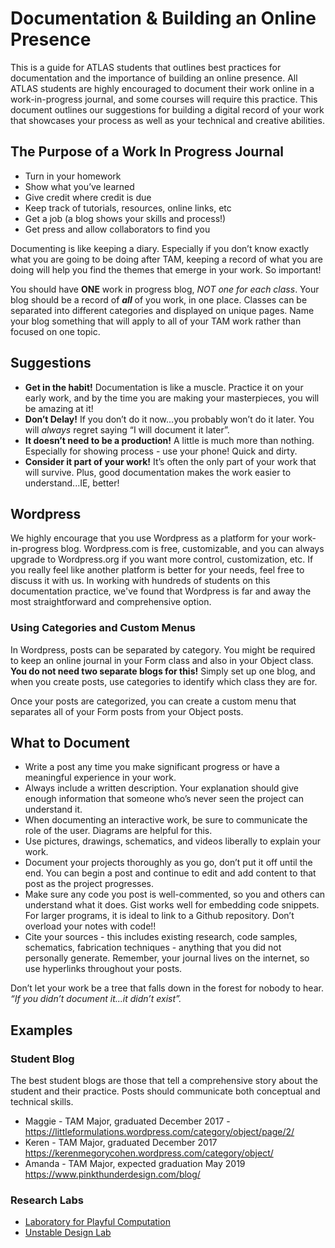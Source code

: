 # Documentation & Building an Online Presence

This is a guide for ATLAS students that outlines best practices for documentation and the importance of building an online presence. All ATLAS students are highly encouraged to document their work online in a work-in-progress journal, and some courses will require this practice. This document outlines our suggestions for building a digital record of your work that showcases your process as well as your technical and creative abilities.

## The Purpose of a Work In Progress Journal 

+ Turn in your homework
+ Show what you’ve learned
+ Give credit where credit is due
+ Keep track of tutorials, resources, online links, etc
+ Get a job (a blog shows your skills and process!)
+ Get press and allow collaborators to find you

Documenting is like keeping a diary. Especially if you don’t know exactly what you are going to be doing after TAM, keeping a record of what you are doing will help you find the themes that emerge in your work. So important!

You should have **ONE** work in progress blog, *NOT one for each class*. Your blog should be a record of ***all*** of you work, in one place. Classes can be separated into different categories and displayed on unique pages. Name your blog something that will apply to all of your TAM work rather than focused on one topic. 


## Suggestions
+ **Get in the habit!** Documentation is like a muscle. Practice it on your early work, and by the time you are making your masterpieces, you will be amazing at it!
+ **Don’t Delay!** If you don’t do it now...you probably won’t do it later. You will *always* regret saying “I will document it later”.
+ **It doesn’t need to be a production!** A little is much more than nothing. Especially for showing process - use your phone! Quick and dirty. 
+ **Consider it part of your work!** It’s often the only part of your work that will survive. Plus, good documentation makes the work easier to understand...IE, better!

## Wordpress
We highly encourage that you use Wordpress as a platform for your work-in-progress blog. Wordpress.com is free, customizable, and you can always upgrade to Wordpress.org if you want more control, customization, etc. If you really feel like another platform is better for your needs, feel free to discuss it with us. In working with hundreds of students on this documentation practice, we've found that Wordpress is far and away the most straightforward and comprehensive option.

### Using Categories and Custom Menus
In Wordpress, posts can be separated by category. You might be required to keep an online journal in your Form class and also in your Object class. **You do not need two separate blogs for this!** Simply set up one blog, and when you create posts, use categories to identify which class they are for. 

Once your posts are categorized, you can create a custom menu that separates all of your Form posts from your Object posts. 

## What to Document
+ Write a post any time you make significant progress or have a meaningful experience in your work. 
+ Always include a written description. Your explanation should give enough information that someone who’s never seen the project can understand it. 
+ When documenting an interactive work, be sure to communicate the role of the user. Diagrams are helpful for this. 
+ Use pictures, drawings, schematics, and videos liberally to explain your work.
+ Document your projects thoroughly as you go, don’t put it off until the end. You can begin a post and continue to edit and add content to that post as the project progresses.
+ Make sure any code you post is well-commented, so you and others can understand what it does. Gist works well for embedding code snippets. For larger programs, it is ideal to link to a Github repository. Don’t overload your notes with code!!
+ Cite your sources - this includes existing research, code samples, schematics, fabrication techniques - anything that you did not personally generate. Remember, your journal lives on the internet, so use hyperlinks throughout your posts. 


Don’t let your work be a tree that falls down in the forest for nobody to hear. *“If you didn’t document it...it didn’t exist”.*

## Examples 

### Student Blog 
The best student blogs are those that tell a comprehensive story about the student and their practice. Posts should communicate both conceptual and technical skills. 

+ Maggie - TAM Major, graduated December 2017 - https://littleformulations.wordpress.com/category/object/page/2/
+ Keren - TAM Major, graduated December 2017 https://kerenmegorycohen.wordpress.com/category/object/
+ Amanda - TAM Major, expected graduation May 2019 https://www.pinkthunderdesign.com/blog/

### Research Labs
+ [Laboratory for Playful Computation](https://www.playfulcomputation.group/blog)
+ [Unstable Design Lab](http://unstable.design/blog/)

